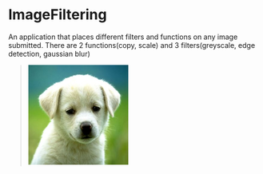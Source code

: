 # ImageFiltering
An application that places different filters and functions on any image submitted. There are 2 functions(copy, scale) and 3 filters(greyscale, edge detection, gaussian blur)

> ![splashpage](dog.bmp)
